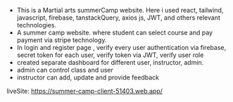 * This is a Martial arts summerCamp website. Here i used react, tailwind, javascript, firebase, tanstackQuery, axios js, JWT,  and others relevant technologies. 
* A summer camp website. where student can select course and pay payment via stripe technology. 
* In login and register page , verify every user authentication via firebase, secret token for each user, verify token via JWT, verify user role 
* created separate dashboard for different user, instructor, admin. 
* admin can control class and user
* instructor can add, update and provide feedback 

liveSite: https://summer-camp-client-51403.web.app/

